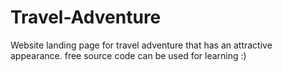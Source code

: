 # Travel-Adventure
Website landing page for travel adventure that has an attractive appearance. free source code can be used for learning :)

